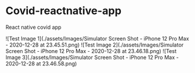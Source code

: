 # Covid-reactnative-app
React native covid app


![Test Image 1](./assets/Images/Simulator Screen Shot - iPhone 12 Pro Max - 2020-12-28 at 23.45.51.png)
![Test Image 2](./assets/Images/Simulator Screen Shot - iPhone 12 Pro Max - 2020-12-28 at 23.46.18.png)
![Test Image 3](./assets/Images/Simulator Screen Shot - iPhone 12 Pro Max - 2020-12-28 at 23.46.58.png)